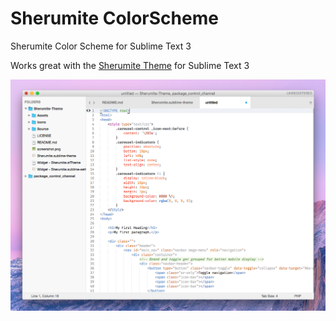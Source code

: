 # Sherumite ColorScheme
Sherumite Color Scheme for Sublime Text 3

Works great with the [Sherumite Theme](https://github.com/gsheru/Sherumite-Theme) for Sublime Text 3

![Screenshot](https://raw.githubusercontent.com/gsheru/Sherumite-Theme/master/Assets/screenshot.png)

